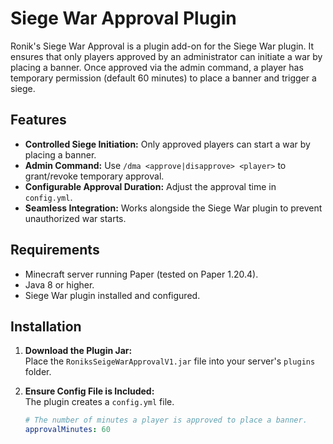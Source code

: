 # Siege War Approval Plugin

Ronik's Siege War Approval is a plugin add-on for the Siege War plugin. It ensures that only players approved by an administrator can initiate a war by placing a banner. Once approved via the admin command, a player has temporary permission (default 60 minutes) to place a banner and trigger a siege.

## Features

- **Controlled Siege Initiation:** Only approved players can start a war by placing a banner.
- **Admin Command:** Use `/dma <approve|disapprove> <player>` to grant/revoke temporary approval.
- **Configurable Approval Duration:** Adjust the approval time in `config.yml`.
- **Seamless Integration:** Works alongside the Siege War plugin to prevent unauthorized war starts.

## Requirements

- Minecraft server running Paper (tested on Paper 1.20.4).
- Java 8 or higher.
- Siege War plugin installed and configured.

## Installation

1. **Download the Plugin Jar:**  
   Place the `RoniksSeigeWarApprovalV1.jar` file into your server's `plugins` folder.

2. **Ensure Config File is Included:**  
   The plugin creates a `config.yml` file. 
   ```yaml
   # The number of minutes a player is approved to place a banner.
   approvalMinutes: 60
